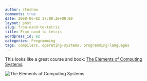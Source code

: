 ```yaml
---
author: steshaw
comments: true
date: 2008-06-02 17:00:26+00:00
layout: post
slug: from-nand-to-tetris
title: From nand to tetris
wordpress_id: 82
categories: Programming
tags: compilers, operating-systems, programming-languages
---
```


This looks like a great course and book: [The Elements of Computing Systems](https://web.archive.org/web/20080225144053/https://www.idc.ac.il/tecs/).

![The Elements of Computing Systems][book]

[book]: /images/nand2tetris-cover.jpeg "The book"
